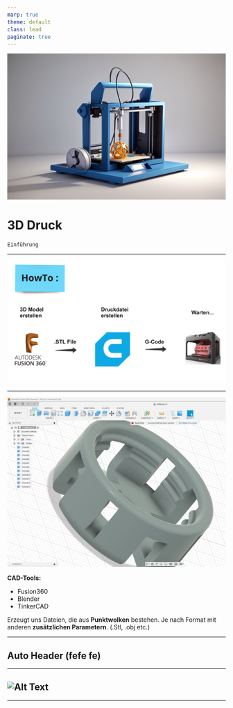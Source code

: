 ```yaml
---
marp: true
theme: default
class: lead
paginate: true         
---
```

<!-- Settings -->
<!-- backgroundColor: white -->
<!-- _color: black -->

<!-- Beginn der Folie 1 -->
![bg ](https://github.com/Nr44suessauer/MarkdownSheets/blob/main/Presentations/Pictures/3D_Animation_Style_create_me_a_slide_for_a_powerpoint_xwhere_yo_3.jpg?raw=true)   <!-- 3D-Drucker Bild -->

# 3D Druck 
    Einführung

--- 
<!-- Beginn der Folie 2 -->
![bg ](https://github.com/Nr44suessauer/MarkdownSheets/blob/main/Presentations/Pictures/slideAblauf3Ddrucken.jpg.jpg?raw=true)   <!-- slide from miroboard -->

---
<!-- Beginn der Folie 3 -->

![bg left:55%](https://github.com/Nr44suessauer/MarkdownSheets/blob/main/Presentations/Pictures/bottle3Dprintmodel.jpg?raw=true)

**CAD-Tools:**
- Fusion360
- Blender
- TinkerCAD

Erzeugt uns Dateien, die aus **Punktwolken** bestehen. 
Je nach Format mit anderen **zusätzlichen Parametern**.
(.Stl, .obj etc.)

<!-- Demo: Würfel generieren und als .stl exportieren -->


---
<!-- Beginn der Folie 5 -->
## <!--fit--> Auto Header (fefe fe)




---
<!-- Beginn der Folie 6 -->
![Alt Text](https://media.giphy.com/media/v1.Y2lkPTc5MGI3NjExYWdybXk0MzNpbTBjY2RlZ2xnd2FhNmN6OWkxY2ZqdTkwcDVoNjJ3dyZlcD12MV9pbnRlcm5hbF9naWZfYnlfaWQmY3Q9Zw/Zw5hen6dgqY058sAr4/giphy-downsized-large.gif)
---
<!-- Beginn der Folie 7 -->


---